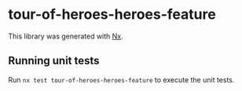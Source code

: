# tour-of-heroes-heroes-feature

This library was generated with [Nx](https://nx.dev).

## Running unit tests

Run `nx test tour-of-heroes-heroes-feature` to execute the unit tests.
